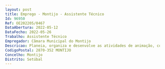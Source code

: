 ```yaml
--- 
layout: post
title: Emprego - Montijo - Assistente Técnico
Id: 96950
Ref: OE202205/0467
DataAbertura: 2022-05-12
DataFecho: 2022-05-26
Trabalho: Assistente Técnico
Empregador: Câmara Municipal do Montijo
Descricao: Planeia, organiza e desenvolve as atividades de animação, com caráter educativo, cultural, desportivo e social, no âmbito das Atividades de Animação e Apoio à Família (AAAF), em estreita articulação com os educadores de infância que supervisionam o referido serviço  Implementa as atividades tendo em conta os recursos humanos e materiais existentes assim como as diferentes características dos grupos de crianças  Efetua o acolhimento das crianças que frequentam o serviço  Acompanha e encaminha, de forma adequada, as crianças do pré escolar que frequentam as AAAF, dentro e fora do estabelecimento de ensino  Organiza, de forma criativa e lúdica o espaço destinado à implementação das AAAF, dinamizando atividades adequadas à faixa etária e às necessidades interesses das crianças  Procede à avaliação das atividades desenvolvidas  Colabora, quando necessário, noutras atividades dinamizadas no Jardim de Infância.
CodigoPostal: 2870-352 MONTIJO
Concelho: Montijo
Distrito: Setúbal
--- 
```

